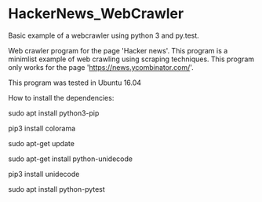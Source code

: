 # HackerNews_WebCrawler
Basic example of a webcrawler using python 3 and py.test.

Web crawler program for the page 'Hacker news'.
This program is a minimlist example of web crawling using scraping techniques.
This program only works for the page 'https://news.ycombinator.com/'.

This program was tested in Ubuntu 16.04

How to install the dependencies:

sudo apt install python3-pip

pip3 install colorama

sudo apt-get update

sudo apt-get install python-unidecode

pip3 install unidecode

sudo apt install python-pytest
